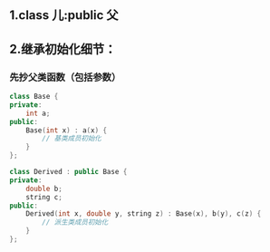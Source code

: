 ## 1.class 儿:public 父
## 2.继承初始化细节：
### 先抄父类函数（包括参数）
```c++
class Base {
private:
    int a;
public:
    Base(int x) : a(x) {
        // 基类成员初始化
    }
};

class Derived : public Base {
private:
    double b;
    string c;
public:
    Derived(int x, double y, string z) : Base(x), b(y), c(z) {
        // 派生类成员初始化
    }
};
```
